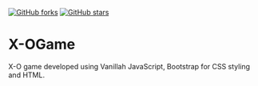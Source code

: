 [![GitHub forks](https://img.shields.io/github/forks/FatimahAlamoudi/X-OGame)](https://github.com/FatimahAlamoudi/X-OGame/network) [![GitHub stars](https://img.shields.io/github/stars/FatimahAlamoudi/X-OGame)](https://github.com/FatimahAlamoudi/X-OGame/stargazers)
# X-OGame
X-O game developed using Vanillah JavaScript, Bootstrap for CSS styling and HTML. 
